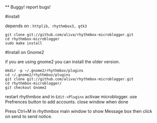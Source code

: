 

** Buggy! report bugs!

#install

depends on : <code>httplib, rhythmbox3, gtk3</code>

    git clone git://github.com/aliva/rhythmbox-microblogger.git
    cd rhythmbox-microblogger
    sudo make install

#Install on Gnome2

if you are using gnome2 you can install the older version.

    mkdir -p ~/.gnome2/rhythmbox/plugins
    cd ~/.gnome2/rhythmbox/plugins
    git clone git://github.com/aliva/rhythmbox-microblogger.git
    cd rhythmbox-microblogger/
    git checkout Gnome2


restart rhythmbox and in <code>Edit->Plugins</code> activae microblogger. use Prefrences button to add accounts. close window when done


Press Ctrl+M in rhythmbox main window to show Message box then click on send to send notice.
